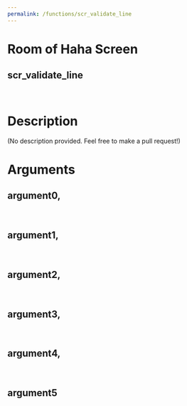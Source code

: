 ```yaml
---
permalink: /functions/scr_validate_line
---
```

# Room of Haha Screen  
## scr_validate_line  
&nbsp;  
# Description  
(No description provided. Feel free to make a pull request!) 
&nbsp;  
# Arguments
## argument0, 

&nbsp;  
## argument1, 

&nbsp;  
## argument2, 

&nbsp;  
## argument3, 

&nbsp;  
## argument4, 

&nbsp;  
## argument5

&nbsp;  


